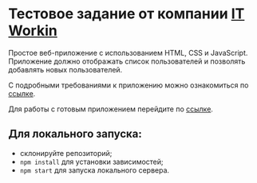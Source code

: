 # Тестовое задание от компании [IT Workin](https://itworkin.com/)

Простое веб-приложение с использованием HTML, CSS и JavaScript. Приложение должно отображать список пользователей и позволять добавлять новых пользователей.

С подробными требованиями к приложению можно ознакомиться по [ссылке](https://docs.google.com/document/u/1/d/e/2PACX-1vTeJ9GHb1kBEKz0Jw8LTUO95ANLcx87bWiEkh6uM7ieHIQ2qL_YnLtKQa-6mYTWMEjG2IjQSRS7gZCw/pub).

Для работы с готовым приложением перейдите по [ссылке](https://andreisorvanov.github.io/User-Management/).

## Для локального запуска:

- склонируйте репозиторий;
- `npm install` для установки зависимостей;
- `npm start` для запуска локального сервера.

